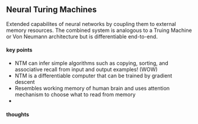 ## Neural Turing Machines

Extended capabilites of neural networks by coupling them to external memory resources. The combined system is analogous to a Truing Machine or Von Neumann architecture but is differentiable end-to-end.

#### key points

* NTM can infer simple algorithms such as copying, sorting, and associative recall from input and output examples! (WOW)
* NTM is a differentiable computer that can be trained by gradient descent
* Resembles working memory of human brain and uses attention mechanism to choose what to read from memory
* 

#### thoughts
